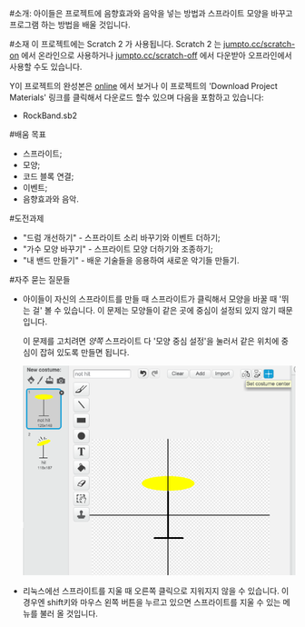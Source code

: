 ﻿---
제목: 락 밴드 — 클럽 리더를 위한 노트
언어: ko-KR
embeds: "*.png" 
...

#소개:
아이들은 프로젝트에 음향효과와 음악을 넣는 방법과 스프라이트 모양을 바꾸고 프로그램 하는 방법을 배울 것입니다.

#소재
이 프로젝트에는 Scratch 2 가 사용됩니다. Scratch 2 는 [jumpto.cc/scratch-on](http://jumpto.cc/scratch-on) 에서 온라인으로 사용하거나 [jumpto.cc/scratch-off](http://jumpto.cc/scratch-off) 에서 다운받아 오프라인에서 사용할 수도 있습니다.

Y이 프로젝트의 완성본은 <a href="http://scratch.mit.edu/projects/26741186/#editor">online</a> 에서 보거나  이 프로젝트의 'Download Project Materials' 링크를 클릭해서 다운로드 할수 있으며 다음을 포함하고 있습니다:

+ RockBand.sb2

#배움 목표
+ 스프라이트;
+ 모양;
+ 코드 블록 연결;
+ 이벤트;
+ 음향효과와 음악.

#도전과제
+ "드럼 개선하기" - 스프라이트 소리 바꾸기와 이벤트 더하기;
+ "가수 모양 바꾸기" - 스프라이트 모양 더하기와 조종하기;
+ "내 밴드 만들기" - 배운 기술들을 응용하여 새로운 악기들 만들기.

#자주 묻는 질문들
+ 아이들이 자신의 스프라이트를 만들 때 스프라이트가 클릭해서 모양을 바꿀 때 '뛰는 걸' 볼 수 있습니다. 이 문제는 모양들이 같은 곳에 중심이 설정되 있지 않기 때문입니다. 

	이 문제를 고치려면 _양쪽_ 스프라이트 다 '모양 중심 설정'을 눌러서 같은 위치에 중심이 잡혀 있도록 만들면 됩니다. 

	![screenshot](band-center.png)

+ 리눅스에선 스프라이트를 지울 때 오른쪽 클릭으로 지워지지 않을 수 있습니다. 이경우엔 shift키와 마우스 왼쪽 버튼을 누르고 있으면 스프라이트를 지울 수 있는 메뉴를 불러 올 것입니다.
